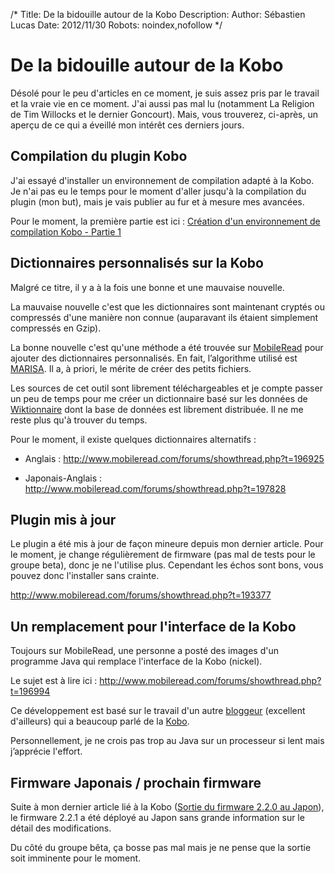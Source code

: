 /*
Title: De la bidouille autour de la Kobo
Description: 
Author: Sébastien Lucas
Date: 2012/11/30
Robots: noindex,nofollow
*/
# De la bidouille autour de la Kobo

Désolé pour le peu d'articles en ce moment, je suis assez pris par le travail et la vraie vie en ce moment. J'ai aussi pas mal lu (notamment La Religion de Tim Willocks et le dernier Goncourt). Mais, vous trouverez, ci-après, un aperçu de ce qui a éveillé mon intérêt ces derniers jours.

## Compilation du plugin Kobo

J'ai essayé d'installer un environnement de compilation adapté à la Kobo. Je n'ai pas eu le temps pour le moment d'aller jusqu'à la compilation du plugin (mon but), mais je vais publier au fur et à mesure mes avancées.

Pour le moment, la première partie est ici : [Création d'un environnement de compilation Kobo - Partie 1](/fr/oss/kobo-build-environment-1)
## Dictionnaires personnalisés sur la Kobo

Malgré ce titre, il y a à la fois une bonne et une mauvaise nouvelle.

La mauvaise nouvelle c'est que les dictionnaires sont maintenant cryptés ou compressés d'une manière non connue (auparavant ils étaient simplement compressés en Gzip).

La bonne nouvelle c'est qu'une méthode a été trouvée sur [MobileRead](http://www.mobileread.com/forums/showthread.php?t=194986) pour ajouter des dictionnaires personnalisés. En fait, l’algorithme utilisé est [MARISA](http://code.google.com/p/marisa-trie/). Il a, à priori, le mérite de créer des petits fichiers.

Les sources de cet outil sont librement téléchargeables et je compte passer un peu de temps pour me créer un dictionnaire basé sur les données de [Wiktionnaire](http://fr.wiktionary.org/wiki/Wiktionnaire:Page_d%E2%80%99accueil) dont la base de données est librement distribuée. Il ne me reste plus qu'à trouver du temps.

Pour le moment, il existe quelques dictionnaires alternatifs :

*	Anglais : http://www.mobileread.com/forums/showthread.php?t=196925

*	Japonais-Anglais : http://www.mobileread.com/forums/showthread.php?t=197828
  
## Plugin mis à jour

Le plugin a été mis à jour de façon mineure depuis mon dernier article. Pour le moment, je change régulièrement de firmware (pas mal de tests pour le groupe beta), donc je ne l'utilise plus. Cependant les échos sont bons, vous pouvez donc l'installer sans crainte.

http://www.mobileread.com/forums/showthread.php?t=193377

## Un remplacement pour l'interface de la Kobo

Toujours sur MobileRead, une personne a posté des images d'un programme Java qui remplace l'interface de la Kobo (nickel).

Le sujet est à lire ici : http://www.mobileread.com/forums/showthread.php?t=196994

Ce développement est basé sur le travail d'un autre [bloggeur](http://a-hackers-craic.blogspot.be/) (excellent d'ailleurs) qui a beaucoup parlé de la [Kobo](http://a-hackers-craic.blogspot.be/search/label/kobo).

Personnellement, je ne crois pas trop au Java sur un processeur si lent mais j’apprécie l'effort.

## Firmware Japonais / prochain firmware

Suite à mon dernier article lié à la Kobo ([Sortie du firmware 2.2.0 au Japon](/blog/kobo-ereader-touch-42)), le firmware 2.2.1 a été déployé au Japon sans grande information sur le détail des modifications.

Du côté du groupe bêta, ça bosse pas mal mais je ne pense que la sortie soit imminente pour le moment.
